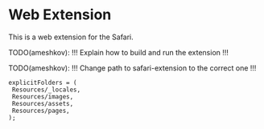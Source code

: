 # Web Extension

This is a web extension for the Safari.

TODO(ameshkov): !!! Explain how to build and run the extension !!!

TODO(ameshkov): !!! Change path to safari-extension to the correct one !!!

```text
explicitFolders = (
 Resources/_locales,
 Resources/images,
 Resources/assets,
 Resources/pages,
);
```
